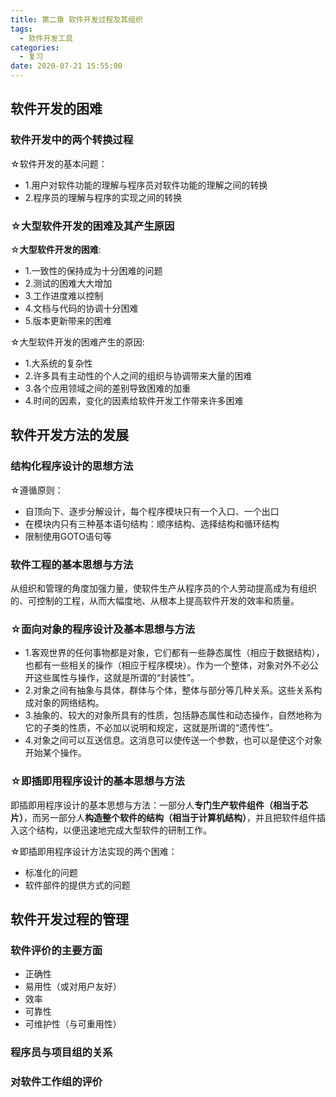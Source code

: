 ```yaml
---
title: 第二章 软件开发过程及其组织
tags:
  - 软件开发工具
categories:
  - 复习
date: 2020-07-21 15:55:00
---
```

## 软件开发的困难
### 软件开发中的两个转换过程
☆软件开发的基本问题：
- 1.用户对软件功能的理解与程序员对软件功能的理解之间的转换
- 2.程序员的理解与程序的实现之间的转换
### ☆大型软件开发的困难及其产生原因
☆**大型软件开发的困难**:
- 1.一致性的保持成为十分困难的问题
- 2.测试的困难大大增加
- 3.工作进度难以控制
- 4.文档与代码的协调十分困难
- 5.版本更新带来的困难  

☆大型软件开发的困难产生的原因:
- 1.大系统的复杂性
- 2.许多具有主动性的个人之间的组织与协调带来大量的困难
- 3.各个应用领域之间的差别导致困难的加重
- 4.时间的因素，变化的因素给软件开发工作带来许多困难

## 软件开发方法的发展
### 结构化程序设计的思想方法
☆遵循原则：
- 自顶向下、逐步分解设计，每个程序模块只有一个入口、一个出口
- 在模块内只有三种基本语句结构：顺序结构、选择结构和循环结构
- 限制使用GOTO语句等
### 软件工程的基本思想与方法
从组织和管理的角度加强力量，使软件生产从程序员的个人劳动提高成为有组织的、可控制的工程，从而大幅度地、从根本上提高软件开发的效率和质量。
### ☆面向对象的程序设计及基本思想与方法
- 1.客观世界的任何事物都是对象，它们都有一些静态属性（相应于数据结构），也都有一些相关的操作（相应于程序模块）。作为一个整体，对象对外不必公开这些属性与操作，这就是所谓的“封装性”。
- 2.对象之间有抽象与具体，群体与个体，整体与部分等几种关系。这些关系构成对象的网络结构。
- 3.抽象的、较大的对象所具有的性质，包括静态属性和动态操作，自然地称为它的子类的性质，不必加以说明和规定，这就是所谓的“遗传性”。
- 4.对象之间可以互送信息。这消息可以使传送一个参数，也可以是使这个对象开始某个操作。

### ☆即插即用程序设计的基本思想与方法
即插即用程序设计的基本思想与方法：一部分人**专门生产软件组件（相当于芯片）**，而另一部分人**构造整个软件的结构（相当于计算机结构）**，并且把软件组件插入这个结构，以便迅速地完成大型软件的研制工作。  

☆即插即用程序设计方法实现的两个困难：  
- 标准化的问题
- 软件部件的提供方式的问题

## 软件开发过程的管理
### 软件评价的主要方面
- 正确性
- 易用性（或对用户友好）
- 效率
- 可靠性
- 可维护性（与可重用性）
### 程序员与项目组的关系
### 对软件工作组的评价